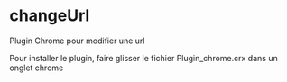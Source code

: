 # changeUrl
Plugin Chrome pour modifier une url


Pour installer le plugin, faire glisser le fichier Plugin_chrome.crx dans un onglet chrome
